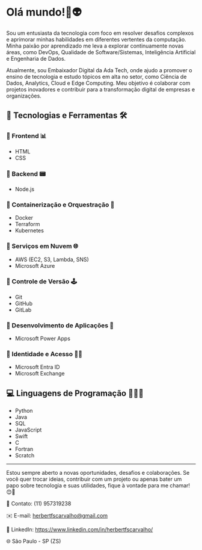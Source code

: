 # Olá mundo!👋👽

Sou um entusiasta da tecnologia com foco em resolver desafios complexos e aprimorar minhas habilidades em diferentes vertentes da computação. Minha paixão por aprendizado me leva a explorar continuamente novas áreas, como DevOps, Qualidade de Software/Sistemas, Inteligência Artificial e Engenharia de Dados.

Atualmente, sou Embaixador Digital da Ada Tech, onde ajudo a promover o ensino de tecnologia e estudo tópicos em alta no setor, como Ciência de Dados, Analytics, Cloud e Edge Computing. Meu objetivo é colaborar com projetos inovadores e contribuir para a transformação digital de empresas e organizações.

## 🚀 Tecnologias e Ferramentas 🛠️
### 🔹 Frontend 📊
- HTML
- CSS

### 🔹 Backend 📟
- Node.js 

### 🔹 Containerização e Orquestração 💾
- Docker
- Terraform
- Kubernetes

### 🔹 Serviços em Nuvem 🌐
- AWS (EC2, S3, Lambda, SNS)
- Microsoft Azure

### 🔹 Controle de Versão 🕹️
- Git
- GitHub
- GitLab

### 🔹 Desenvolvimento de Aplicações 📲
- Microsoft Power Apps

### 🔹 Identidade e Acesso 🥸🪪
- Microsoft Entra ID
- Microsoft Exchange

## 💻 Linguagens de Programação 🧑🏾‍💻
- Python
- Java
- SQL
- JavaScript
- Swift
- C
- Fortran
- Scratch

---

Estou sempre aberto a novas oportunidades, desafios e colaborações. Se você quer trocar ideias, contribuir com um projeto ou apenas bater um papo sobre tecnologia e suas utilidades, fique à vontade para me chamar! 😊🚀

🔢 Contato: (11) 957319238

✉️ E-mail: herbertfscarvalho@gmail.com

🪪 LinkedIn: https://www.linkedin.com/in/herbertfscarvalho/

🌐 São Paulo - SP (ZS)
